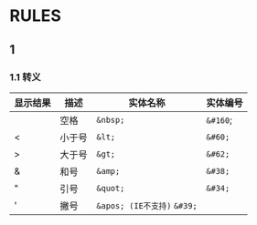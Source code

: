 # RULES

## 1
### 1.1 转义
  
  
显示结果|描述|实体名称|实体编号
---|---|---|---
&nbsp;| 空格 | `&nbsp;` | `&#160`;
< | 小于号 | `&lt;` | `&#60;`
> | 大于号 | `&gt;` | `&#62;`
& | 和号 | `&amp;` | `&#38;`
" | 引号 | `&quot;` |`&#34;`
' | 撇号 | `&apos; (IE不支持)`	`&#39;`
 

